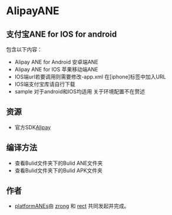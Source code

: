 ﻿AlipayANE
=========

## 支付宝ANE  for IOS for android
包含以下内容：
* Alipay ANE for Android 安卓端ANE
* Alipay ANE for IOS 苹果移动端ANE
* IOS端url若要调用则需要修改-app.xml 在[iphone]标签中加入URL
* IOS端支付宝库请自行下载
* sample 对于android和IOS均适用 关于环境配置不在赘述

## 资源

* 官方SDK[Alipay](http://club.alipay.com/read-htm-tid-9976972.html) 

## 编译方法
* 查看Bulid文件夹下的Bulid ANE文件夹
* 查看Bulid文件夹下的Bulid APK文件夹

## 作者

* [platformANEs](https://github.com/platformanes)由 [zrong](http://zengrong.net) 和 [rect](http://www.shadowkong.com/) 共同发起并完成。
